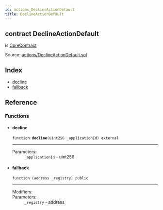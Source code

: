 ```yaml
---
id: actions_DeclineActionDefault
title: DeclineActionDefault
---
```


<div class="contract-doc"><div class="contract"><h2 class="contract-header"><span class="contract-kind">contract</span> DeclineActionDefault</h2><p class="base-contracts"><span>is</span> <a href="shared_CoreContract.html">CoreContract</a></p><div class="source">Source: <a href="/blob/v1.0.0/contracts/actions/DeclineActionDefault.sol" target="_blank">actions/DeclineActionDefault.sol</a></div></div><div class="index"><h2>Index</h2><ul><li><a href="actions_DeclineActionDefault.html#decline">decline</a></li><li><a href="actions_DeclineActionDefault.html#">fallback</a></li></ul></div><div class="reference"><h2>Reference</h2><div class="functions"><h3>Functions</h3><ul><li><div class="item function"><span id="decline" class="anchor-marker"></span><h4 class="name">decline</h4><div class="body"><code class="signature">function <strong>decline</strong><span>(uint256 _applicationId) </span><span>external </span></code><hr/><dl><dt><span class="label-parameters">Parameters:</span></dt><dd><div><code>_applicationId</code> - uint256</div></dd></dl></div></div></li><li><div class="item function"><span id="fallback" class="anchor-marker"></span><h4 class="name">fallback</h4><div class="body"><code class="signature">function <strong></strong><span>(address _registry) </span><span>public </span></code><hr/><dl><dt><span class="label-modifiers">Modifiers:</span></dt><dd></dd><dt><span class="label-parameters">Parameters:</span></dt><dd><div><code>_registry</code> - address</div></dd></dl></div></div></li></ul></div></div></div>
